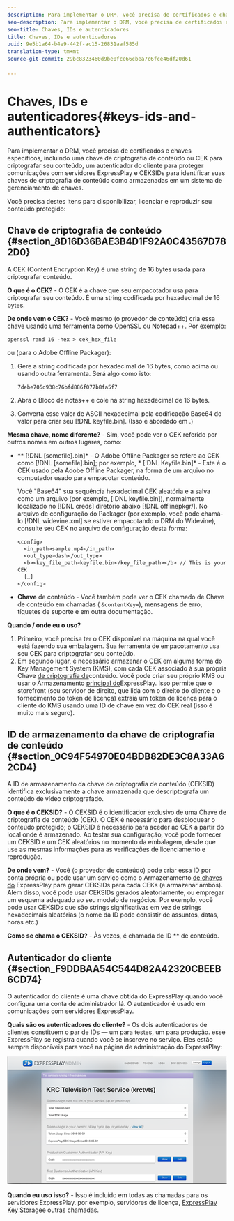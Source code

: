 ```yaml
---
description: Para implementar o DRM, você precisa de certificados e chaves específicos, incluindo uma chave de criptografia de conteúdo ou CEK para criptografar seu conteúdo, um autenticador do cliente para proteger comunicações com servidores ExpressPlay e CEKSIDs para identificar suas chaves de criptografia de conteúdo como armazenadas em um sistema de gerenciamento de chaves.
seo-description: Para implementar o DRM, você precisa de certificados e chaves específicos, incluindo uma chave de criptografia de conteúdo ou CEK para criptografar seu conteúdo, um autenticador do cliente para proteger comunicações com servidores ExpressPlay e CEKSIDs para identificar suas chaves de criptografia de conteúdo como armazenadas em um sistema de gerenciamento de chaves.
seo-title: Chaves, IDs e autenticadores
title: Chaves, IDs e autenticadores
uuid: 9e5b1a64-b4e9-442f-ac15-26831aaf585d
translation-type: tm+mt
source-git-commit: 29bc8323460d9be0fce66cbea7c6fce46df20d61

---
```



# Chaves, IDs e autenticadores{#keys-ids-and-authenticators}

Para implementar o DRM, você precisa de certificados e chaves específicos, incluindo uma chave de criptografia de conteúdo ou CEK para criptografar seu conteúdo, um autenticador do cliente para proteger comunicações com servidores ExpressPlay e CEKSIDs para identificar suas chaves de criptografia de conteúdo como armazenadas em um sistema de gerenciamento de chaves.

Você precisa destes itens para disponibilizar, licenciar e reproduzir seu conteúdo protegido:

## Chave de criptografia de conteúdo {#section_8D16D36BAE3B4D1F92A0C43567D782D0}

A CEK (Content Encryption Key) é uma string de 16 bytes usada para criptografar conteúdo.

**O que é o CEK?** - O CEK é a chave que seu empacotador usa para criptografar seu conteúdo. É uma string codificada por hexadecimal de 16 bytes.

**De onde vem o CEK?** - Você mesmo (o provedor de conteúdo) cria essa chave usando uma ferramenta como OpenSSL ou Notepad++. Por exemplo:

```
openssl rand 16 -hex > cek_hex_file
```

ou (para o Adobe Offline Packager):

1. Gere a string codificada por hexadecimal de 16 bytes, como acima ou usando outra ferramenta. Será algo como isto:

   ```
   7debe705d938c76bfd886f077b8fa5f7
   ```

1. Abra o Bloco de notas++ e cole na string hexadecimal de 16 bytes.
1. Converta esse valor de ASCII hexadecimal pela codificação Base64 do valor para criar seu [!DNL keyfile.bin]. (Isso é abordado em [](../../multi-drm-workflows/quick-start/package-your-content.md).)

**Mesma chave, nome diferente?** - Sim, você pode ver o CEK referido por outros nomes em outros lugares, como:

* ** [!DNL [somefile].bin]* - O Adobe Offline Packager se refere ao CEK como [!DNL [somefile].bin]; por exemplo, * [!DNL Keyfile.bin]* - Este é o CEK usado pela Adobe Offline Packager, na forma de um arquivo no computador usado para empacotar conteúdo.

   Você &quot;Base64&quot; sua sequência hexadecimal CEK aleatória e a salva como um arquivo (por exemplo, [!DNL keyfile.bin]), normalmente localizado no [!DNL creds] diretório abaixo [!DNL offlinepkgr/]. No arquivo de configuração do Packager (por exemplo, você pode chamá-lo [!DNL widevine.xml] se estiver empacotando o DRM do Widevine), consulte seu CEK no arquivo de configuração desta forma:

   ```
   <config>  
     <in_path>sample.mp4</in_path>  
     <out_type>dash</out_type>
     <b><key_file_path>keyfile.bin</key_file_path></b> // This is your CEK  
     […] 
   </config> 
   ```

* **Chave** de conteúdo - Você também pode ver o CEK chamado de Chave de conteúdo em chamadas ( `&contentKey=`), mensagens de erro, tíquetes de suporte e em outra documentação.

**Quando / onde eu o uso?**

1. Primeiro, você precisa ter o CEK disponível na máquina na qual você está fazendo sua embalagem. Sua ferramenta de empacotamento usa seu CEK para criptografar seu conteúdo.
1. Em segundo lugar, é necessário armazenar o CEK em alguma forma do Key Management System (KMS), com cada CEK associado à sua própria Chave [de criptografia de](../../multi-drm-workflows/glossary/glossary-cek.md)conteúdo. Você pode criar seu próprio KMS ou usar o Armazenamento [principal do](https://www.expressplay.com/developer/key-storage/)ExpressPlay. Isso permite que o storefront (seu servidor de direito, que lida com o direito do cliente e o fornecimento do token de licença) extraia um token de licença para o cliente do KMS usando uma ID de chave em vez do CEK real (isso é muito mais seguro).

## ID de armazenamento da chave de criptografia de conteúdo {#section_0C94F54970E04BDB82DE3C8A33A62CD4}

A ID de armazenamento da chave de criptografia de conteúdo (CEKSID) identifica exclusivamente a chave armazenada que descriptografa um conteúdo de vídeo criptografado.

**O que é o CEKSID?** - O CEKSID é o identificador exclusivo de uma Chave de criptografia de conteúdo (CEK). O CEK é necessário para desbloquear o conteúdo protegido; o CEKSID é necessário para aceder ao CEK a partir do local onde é armazenado. Ao testar sua configuração, você pode fornecer um CEKSID e um CEK aleatórios no momento da embalagem, desde que use as mesmas informações para as verificações de licenciamento e reprodução.

**De onde vem?** - Você (o provedor de conteúdo) pode criar essa ID por conta própria ou pode usar um serviço como o Armazenamento [de chaves do](https://www.expressplay.com/developer/key-storage/) ExpressPlay para gerar CEKSIDs para cada CEKs (e armazenar ambos). Além disso, você pode usar CEKSIDs gerados aleatoriamente, ou empregar um esquema adequado ao seu modelo de negócios. Por exemplo, você pode usar CEKSIDs que são strings significativas em vez de strings hexadecimais aleatórias (o nome da ID pode consistir de assuntos, datas, horas etc.)

**Como se chama o CEKSID?** - Às vezes, é chamada de ID ** de conteúdo.

## Autenticador do cliente {#section_F9DDBAA54C544D82A42320CBEEB6CD74}

O autenticador do cliente é uma chave obtida do ExpressPlay quando você configura uma conta de administrador lá. O autenticador é usado em comunicações com servidores ExpressPlay.

**Quais são os autenticadores do cliente?** - Os dois autenticadores de clientes constituem o par de IDs — um para testes, um para produção. esse ExpressPlay se registra quando você se inscreve no serviço. Eles estão sempre disponíveis para você na página de administração do ExpressPlay:
<!--<a id="fig_c5h_xdl_wv"></a>-->

![](assets/expressplay_admin_dashboard-web.png)

**Quando eu uso isso?** - Isso é incluído em todas as chamadas para os servidores ExpressPlay. por exemplo, servidores de licença, [ExpressPlay Key Storage](https://www.expressplay.com/developer/key-storage/)e outras chamadas.
